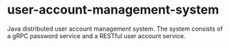 # user-account-management-system
Java distributed user account management system. The system consists of a gRPC password service and a RESTful user account service.
